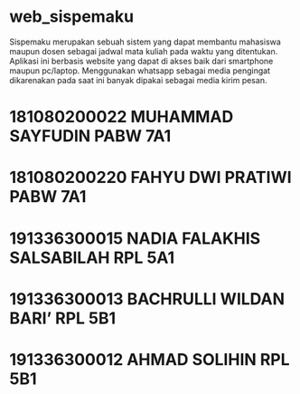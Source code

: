 # web_sispemaku

Sispemaku merupakan sebuah sistem yang dapat membantu mahasiswa maupun dosen sebagai jadwal mata kuliah pada waktu yang ditentukan. Aplikasi ini berbasis website yang dapat di akses baik dari smartphone maupun pc/laptop. Menggunakan whatsapp sebagai media pengingat dikarenakan pada saat ini banyak dipakai sebagai media kirim pesan.

# 181080200022 MUHAMMAD SAYFUDIN PABW 7A1
# 181080200220 FAHYU DWI PRATIWI PABW 7A1
# 191336300015 NADIA FALAKHIS SALSABILAH RPL 5A1
# 191336300013 BACHRULLI WILDAN BARI’ RPL 5B1
# 191336300012 AHMAD SOLIHIN RPL 5B1
